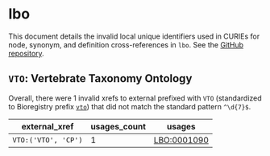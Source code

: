 # lbo

This document details the invalid local unique identifiers used in CURIEs
for node, synonym, and definition cross-references in `lbo`. See the [GitHub repository](https://github.com/AnimalGenome/livestock-breed-ontology).


## `VTO`: Vertebrate Taxonomy Ontology

Overall, there were 1 invalid
xrefs to external prefixed with `VTO` (standardized to Bioregistry
prefix [`vto`](https://bioregistry.io/vto)) that
did not match the standard pattern `^\d{7}$`.

| external_xref       |   usages_count | usages                                            |
|---------------------|----------------|---------------------------------------------------|
| `VTO:('VTO', 'CP')` |              1 | [LBO:0001090](https://bioregistry.io/LBO:0001090) |

